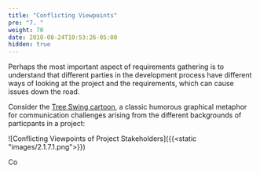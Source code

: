 ```yaml
---
title: "Conflicting Viewpoints"
pre: "7. "
weight: 70
date: 2018-08-24T10:53:26-05:00
hidden: true
---
```


Perhaps the most important aspect of requirements gathering is to understand that different parties in the development process have different ways of looking at the project and the requirements, which can cause issues down the road. 

Consider the [Tree Swing cartoon](https://en.wikipedia.org/wiki/Tree_swing_cartoon), a classic humorous graphical metaphor for communication challenges arising from the different backgrounds of particpants in a project:

![Conflicting Viewpoints of Project Stakeholders]({{<static "images/2.1.7.1.png">}})

Co